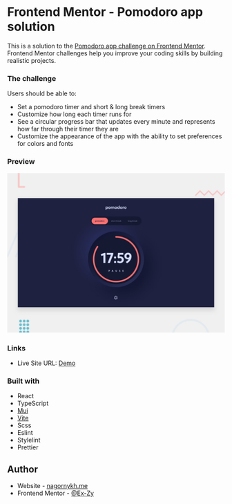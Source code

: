# Frontend Mentor - Pomodoro app solution

This is a solution to the [Pomodoro app challenge on Frontend Mentor](https://www.frontendmentor.io/challenges/pomodoro-app-KBFnycJ6G). Frontend Mentor challenges help you improve your coding skills by building realistic projects.

### The challenge

Users should be able to:

- Set a pomodoro timer and short & long break timers
- Customize how long each timer runs for
- See a circular progress bar that updates every minute and represents how far through their timer they are
- Customize the appearance of the app with the ability to set preferences for colors and fonts

### Preview

![](./preview.jpg)

### Links
- Live Site URL: [Demo](https://pomodoro-six-psi.vercel.app/)

### Built with

- React
- TypeScript
- [Mui](https://mui.com/) 
- [Vite](https://vitejs.dev/)
- Scss
- Eslint
- Stylelint
- Prettier

## Author

- Website - [nagornykh.me](https://nagornykh.me/)
- Frontend Mentor - [@Ex-Zy](https://www.frontendmentor.io/profile/Ex-Zy)

